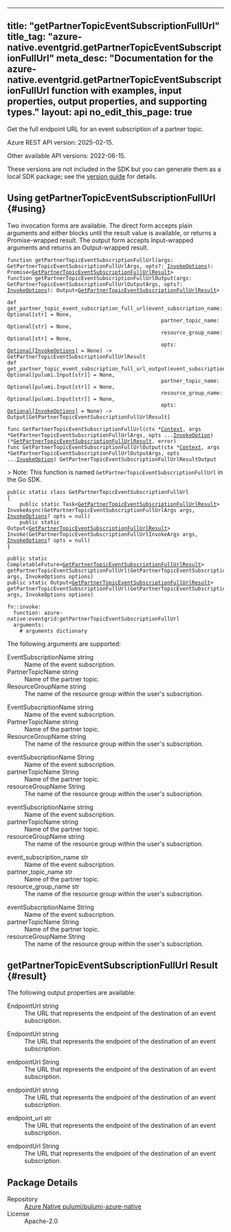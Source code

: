 
---
title: "getPartnerTopicEventSubscriptionFullUrl"
title_tag: "azure-native.eventgrid.getPartnerTopicEventSubscriptionFullUrl"
meta_desc: "Documentation for the azure-native.eventgrid.getPartnerTopicEventSubscriptionFullUrl function with examples, input properties, output properties, and supporting types."
layout: api
no_edit_this_page: true
---



<!-- WARNING: this file was generated by Pulumi Docs Generator. -->
<!-- Do not edit by hand unless you're certain you know what you are doing! -->

Get the full endpoint URL for an event subscription of a partner topic.

Azure REST API version: 2025-02-15.

Other available API versions: 2022-06-15.

These versions are not included in the SDK but you can generate them as a local SDK package; see the [version guide](../../../version-guide/#accessing-any-api-version-via-local-packages) for details.




## Using getPartnerTopicEventSubscriptionFullUrl {#using}

Two invocation forms are available. The direct form accepts plain
arguments and either blocks until the result value is available, or
returns a Promise-wrapped result. The output form accepts
Input-wrapped arguments and returns an Output-wrapped result.

<div>
<pulumi-chooser type="language" options="csharp,go,typescript,python,yaml,java"></pulumi-chooser>
</div>


<div>
<pulumi-choosable type="language" values="javascript,typescript">
<div class="highlight"
><pre class="chroma"><code class="language-typescript" data-lang="typescript"
><span class="k">function </span>getPartnerTopicEventSubscriptionFullUrl<span class="p">(</span><span class="nx">args</span><span class="p">:</span> <span class="nx">GetPartnerTopicEventSubscriptionFullUrlArgs</span><span class="p">,</span> <span class="nx">opts</span><span class="p">?:</span> <span class="nx"><a href="/docs/reference/pkg/nodejs/pulumi/pulumi/#InvokeOptions">InvokeOptions</a></span><span class="p">): Promise&lt;<span class="nx"><a href="#result">GetPartnerTopicEventSubscriptionFullUrlResult</a></span>></span
><span class="k">
function </span>getPartnerTopicEventSubscriptionFullUrlOutput<span class="p">(</span><span class="nx">args</span><span class="p">:</span> <span class="nx">GetPartnerTopicEventSubscriptionFullUrlOutputArgs</span><span class="p">,</span> <span class="nx">opts</span><span class="p">?:</span> <span class="nx"><a href="/docs/reference/pkg/nodejs/pulumi/pulumi/#InvokeOptions">InvokeOptions</a></span><span class="p">): Output&lt;<span class="nx"><a href="#result">GetPartnerTopicEventSubscriptionFullUrlResult</a></span>></span
></code></pre></div>
</pulumi-choosable>
</div>


<div>
<pulumi-choosable type="language" values="python">
<div class="highlight"><pre class="chroma"><code class="language-python" data-lang="python"
><span class="k">def </span>get_partner_topic_event_subscription_full_url<span class="p">(</span><span class="nx">event_subscription_name</span><span class="p">:</span> <span class="nx">Optional[str]</span> = None<span class="p">,</span>
                                                  <span class="nx">partner_topic_name</span><span class="p">:</span> <span class="nx">Optional[str]</span> = None<span class="p">,</span>
                                                  <span class="nx">resource_group_name</span><span class="p">:</span> <span class="nx">Optional[str]</span> = None<span class="p">,</span>
                                                  <span class="nx">opts</span><span class="p">:</span> <span class="nx"><a href="/docs/reference/pkg/python/pulumi/#pulumi.InvokeOptions">Optional[InvokeOptions]</a></span> = None<span class="p">) -&gt;</span> <span>GetPartnerTopicEventSubscriptionFullUrlResult</span
><span class="k">
def </span>get_partner_topic_event_subscription_full_url_output<span class="p">(</span><span class="nx">event_subscription_name</span><span class="p">:</span> <span class="nx">Optional[pulumi.Input[str]]</span> = None<span class="p">,</span>
                                                  <span class="nx">partner_topic_name</span><span class="p">:</span> <span class="nx">Optional[pulumi.Input[str]]</span> = None<span class="p">,</span>
                                                  <span class="nx">resource_group_name</span><span class="p">:</span> <span class="nx">Optional[pulumi.Input[str]]</span> = None<span class="p">,</span>
                                                  <span class="nx">opts</span><span class="p">:</span> <span class="nx"><a href="/docs/reference/pkg/python/pulumi/#pulumi.InvokeOptions">Optional[InvokeOptions]</a></span> = None<span class="p">) -&gt;</span> <span>Output[GetPartnerTopicEventSubscriptionFullUrlResult]</span
></code></pre></div>
</pulumi-choosable>
</div>


<div>
<pulumi-choosable type="language" values="go">
<div class="highlight"><pre class="chroma"><code class="language-go" data-lang="go"
><span class="k">func </span>GetPartnerTopicEventSubscriptionFullUrl<span class="p">(</span><span class="nx">ctx</span><span class="p"> *</span><span class="nx"><a href="https://pkg.go.dev/github.com/pulumi/pulumi/sdk/v3/go/pulumi?tab=doc#Context">Context</a></span><span class="p">,</span> <span class="nx">args</span><span class="p"> *</span><span class="nx">GetPartnerTopicEventSubscriptionFullUrlArgs</span><span class="p">,</span> <span class="nx">opts</span><span class="p"> ...</span><span class="nx"><a href="https://pkg.go.dev/github.com/pulumi/pulumi/sdk/v3/go/pulumi?tab=doc#InvokeOption">InvokeOption</a></span><span class="p">) (*<span class="nx"><a href="#result">GetPartnerTopicEventSubscriptionFullUrlResult</a></span>, error)</span
><span class="k">
func </span>GetPartnerTopicEventSubscriptionFullUrlOutput<span class="p">(</span><span class="nx">ctx</span><span class="p"> *</span><span class="nx"><a href="https://pkg.go.dev/github.com/pulumi/pulumi/sdk/v3/go/pulumi?tab=doc#Context">Context</a></span><span class="p">,</span> <span class="nx">args</span><span class="p"> *</span><span class="nx">GetPartnerTopicEventSubscriptionFullUrlOutputArgs</span><span class="p">,</span> <span class="nx">opts</span><span class="p"> ...</span><span class="nx"><a href="https://pkg.go.dev/github.com/pulumi/pulumi/sdk/v3/go/pulumi?tab=doc#InvokeOption">InvokeOption</a></span><span class="p">) GetPartnerTopicEventSubscriptionFullUrlResultOutput</span
></code></pre></div>

&gt; Note: This function is named `GetPartnerTopicEventSubscriptionFullUrl` in the Go SDK.

</pulumi-choosable>
</div>


<div>
<pulumi-choosable type="language" values="csharp">
<div class="highlight"><pre class="chroma"><code class="language-csharp" data-lang="csharp"><span class="k">public static class </span><span class="nx">GetPartnerTopicEventSubscriptionFullUrl </span><span class="p">
{</span><span class="k">
    public static </span>Task&lt;<span class="nx"><a href="#result">GetPartnerTopicEventSubscriptionFullUrlResult</a></span>> <span class="p">InvokeAsync(</span><span class="nx">GetPartnerTopicEventSubscriptionFullUrlArgs</span><span class="p"> </span><span class="nx">args<span class="p">,</span> <span class="nx"><a href="/docs/reference/pkg/dotnet/Pulumi/Pulumi.InvokeOptions.html">InvokeOptions</a></span><span class="p">? </span><span class="nx">opts = null<span class="p">)</span><span class="k">
    public static </span>Output&lt;<span class="nx"><a href="#result">GetPartnerTopicEventSubscriptionFullUrlResult</a></span>> <span class="p">Invoke(</span><span class="nx">GetPartnerTopicEventSubscriptionFullUrlInvokeArgs</span><span class="p"> </span><span class="nx">args<span class="p">,</span> <span class="nx"><a href="/docs/reference/pkg/dotnet/Pulumi/Pulumi.InvokeOptions.html">InvokeOptions</a></span><span class="p">? </span><span class="nx">opts = null<span class="p">)</span><span class="p">
}</span></code></pre></div>
</pulumi-choosable>
</div>


<div>
<pulumi-choosable type="language" values="java">
<div class="highlight"><pre class="chroma"><code class="language-java" data-lang="java"><span class="k">public static CompletableFuture&lt;<span class="nx"><a href="#result">GetPartnerTopicEventSubscriptionFullUrlResult</a></span>> </span>getPartnerTopicEventSubscriptionFullUrl<span class="p">(</span><span class="nx">GetPartnerTopicEventSubscriptionFullUrlArgs</span><span class="p"> </span><span class="nx">args<span class="p">,</span> <span class="nx">InvokeOptions</span><span class="p"> </span><span class="nx">options<span class="p">)</span>
<span class="k">public static Output&lt;<span class="nx"><a href="#result">GetPartnerTopicEventSubscriptionFullUrlResult</a></span>> </span>getPartnerTopicEventSubscriptionFullUrl<span class="p">(</span><span class="nx">GetPartnerTopicEventSubscriptionFullUrlArgs</span><span class="p"> </span><span class="nx">args<span class="p">,</span> <span class="nx">InvokeOptions</span><span class="p"> </span><span class="nx">options<span class="p">)</span>
</code></pre></div>
</pulumi-choosable>
</div>


<div>
<pulumi-choosable type="language" values="yaml">
<div class="highlight"><pre class="chroma"><code class="language-yaml" data-lang="yaml"><span class="k">fn::invoke:</span>
<span class="k">&nbsp;&nbsp;function:</span> azure-native:eventgrid:getPartnerTopicEventSubscriptionFullUrl
<span class="k">&nbsp;&nbsp;arguments:</span>
<span class="c">&nbsp;&nbsp;&nbsp;&nbsp;# arguments dictionary</span></code></pre></div>
</pulumi-choosable>
</div>



The following arguments are supported:


<div>
<pulumi-choosable type="language" values="csharp">
<dl class="resources-properties"><dt class="property-required property-replacement"
            title="Required">
        <span id="eventsubscriptionname_csharp">
<a data-swiftype-name="resource-property" data-swiftype-type="text" href="#eventsubscriptionname_csharp" style="color: inherit; text-decoration: inherit;">Event<wbr>Subscription<wbr>Name</a>
</span>
        <span class="property-indicator"></span>
        <span class="property-type">string</span>
    </dt>
    <dd>Name of the event subscription.</dd><dt class="property-required property-replacement"
            title="Required">
        <span id="partnertopicname_csharp">
<a data-swiftype-name="resource-property" data-swiftype-type="text" href="#partnertopicname_csharp" style="color: inherit; text-decoration: inherit;">Partner<wbr>Topic<wbr>Name</a>
</span>
        <span class="property-indicator"></span>
        <span class="property-type">string</span>
    </dt>
    <dd>Name of the partner topic.</dd><dt class="property-required property-replacement"
            title="Required">
        <span id="resourcegroupname_csharp">
<a data-swiftype-name="resource-property" data-swiftype-type="text" href="#resourcegroupname_csharp" style="color: inherit; text-decoration: inherit;">Resource<wbr>Group<wbr>Name</a>
</span>
        <span class="property-indicator"></span>
        <span class="property-type">string</span>
    </dt>
    <dd>The name of the resource group within the user's subscription.</dd></dl>
</pulumi-choosable>
</div>

<div>
<pulumi-choosable type="language" values="go">
<dl class="resources-properties"><dt class="property-required property-replacement"
            title="Required">
        <span id="eventsubscriptionname_go">
<a data-swiftype-name="resource-property" data-swiftype-type="text" href="#eventsubscriptionname_go" style="color: inherit; text-decoration: inherit;">Event<wbr>Subscription<wbr>Name</a>
</span>
        <span class="property-indicator"></span>
        <span class="property-type">string</span>
    </dt>
    <dd>Name of the event subscription.</dd><dt class="property-required property-replacement"
            title="Required">
        <span id="partnertopicname_go">
<a data-swiftype-name="resource-property" data-swiftype-type="text" href="#partnertopicname_go" style="color: inherit; text-decoration: inherit;">Partner<wbr>Topic<wbr>Name</a>
</span>
        <span class="property-indicator"></span>
        <span class="property-type">string</span>
    </dt>
    <dd>Name of the partner topic.</dd><dt class="property-required property-replacement"
            title="Required">
        <span id="resourcegroupname_go">
<a data-swiftype-name="resource-property" data-swiftype-type="text" href="#resourcegroupname_go" style="color: inherit; text-decoration: inherit;">Resource<wbr>Group<wbr>Name</a>
</span>
        <span class="property-indicator"></span>
        <span class="property-type">string</span>
    </dt>
    <dd>The name of the resource group within the user's subscription.</dd></dl>
</pulumi-choosable>
</div>

<div>
<pulumi-choosable type="language" values="java">
<dl class="resources-properties"><dt class="property-required property-replacement"
            title="Required">
        <span id="eventsubscriptionname_java">
<a data-swiftype-name="resource-property" data-swiftype-type="text" href="#eventsubscriptionname_java" style="color: inherit; text-decoration: inherit;">event<wbr>Subscription<wbr>Name</a>
</span>
        <span class="property-indicator"></span>
        <span class="property-type">String</span>
    </dt>
    <dd>Name of the event subscription.</dd><dt class="property-required property-replacement"
            title="Required">
        <span id="partnertopicname_java">
<a data-swiftype-name="resource-property" data-swiftype-type="text" href="#partnertopicname_java" style="color: inherit; text-decoration: inherit;">partner<wbr>Topic<wbr>Name</a>
</span>
        <span class="property-indicator"></span>
        <span class="property-type">String</span>
    </dt>
    <dd>Name of the partner topic.</dd><dt class="property-required property-replacement"
            title="Required">
        <span id="resourcegroupname_java">
<a data-swiftype-name="resource-property" data-swiftype-type="text" href="#resourcegroupname_java" style="color: inherit; text-decoration: inherit;">resource<wbr>Group<wbr>Name</a>
</span>
        <span class="property-indicator"></span>
        <span class="property-type">String</span>
    </dt>
    <dd>The name of the resource group within the user's subscription.</dd></dl>
</pulumi-choosable>
</div>

<div>
<pulumi-choosable type="language" values="javascript,typescript">
<dl class="resources-properties"><dt class="property-required property-replacement"
            title="Required">
        <span id="eventsubscriptionname_nodejs">
<a data-swiftype-name="resource-property" data-swiftype-type="text" href="#eventsubscriptionname_nodejs" style="color: inherit; text-decoration: inherit;">event<wbr>Subscription<wbr>Name</a>
</span>
        <span class="property-indicator"></span>
        <span class="property-type">string</span>
    </dt>
    <dd>Name of the event subscription.</dd><dt class="property-required property-replacement"
            title="Required">
        <span id="partnertopicname_nodejs">
<a data-swiftype-name="resource-property" data-swiftype-type="text" href="#partnertopicname_nodejs" style="color: inherit; text-decoration: inherit;">partner<wbr>Topic<wbr>Name</a>
</span>
        <span class="property-indicator"></span>
        <span class="property-type">string</span>
    </dt>
    <dd>Name of the partner topic.</dd><dt class="property-required property-replacement"
            title="Required">
        <span id="resourcegroupname_nodejs">
<a data-swiftype-name="resource-property" data-swiftype-type="text" href="#resourcegroupname_nodejs" style="color: inherit; text-decoration: inherit;">resource<wbr>Group<wbr>Name</a>
</span>
        <span class="property-indicator"></span>
        <span class="property-type">string</span>
    </dt>
    <dd>The name of the resource group within the user's subscription.</dd></dl>
</pulumi-choosable>
</div>

<div>
<pulumi-choosable type="language" values="python">
<dl class="resources-properties"><dt class="property-required property-replacement"
            title="Required">
        <span id="event_subscription_name_python">
<a data-swiftype-name="resource-property" data-swiftype-type="text" href="#event_subscription_name_python" style="color: inherit; text-decoration: inherit;">event_<wbr>subscription_<wbr>name</a>
</span>
        <span class="property-indicator"></span>
        <span class="property-type">str</span>
    </dt>
    <dd>Name of the event subscription.</dd><dt class="property-required property-replacement"
            title="Required">
        <span id="partner_topic_name_python">
<a data-swiftype-name="resource-property" data-swiftype-type="text" href="#partner_topic_name_python" style="color: inherit; text-decoration: inherit;">partner_<wbr>topic_<wbr>name</a>
</span>
        <span class="property-indicator"></span>
        <span class="property-type">str</span>
    </dt>
    <dd>Name of the partner topic.</dd><dt class="property-required property-replacement"
            title="Required">
        <span id="resource_group_name_python">
<a data-swiftype-name="resource-property" data-swiftype-type="text" href="#resource_group_name_python" style="color: inherit; text-decoration: inherit;">resource_<wbr>group_<wbr>name</a>
</span>
        <span class="property-indicator"></span>
        <span class="property-type">str</span>
    </dt>
    <dd>The name of the resource group within the user's subscription.</dd></dl>
</pulumi-choosable>
</div>

<div>
<pulumi-choosable type="language" values="yaml">
<dl class="resources-properties"><dt class="property-required property-replacement"
            title="Required">
        <span id="eventsubscriptionname_yaml">
<a data-swiftype-name="resource-property" data-swiftype-type="text" href="#eventsubscriptionname_yaml" style="color: inherit; text-decoration: inherit;">event<wbr>Subscription<wbr>Name</a>
</span>
        <span class="property-indicator"></span>
        <span class="property-type">String</span>
    </dt>
    <dd>Name of the event subscription.</dd><dt class="property-required property-replacement"
            title="Required">
        <span id="partnertopicname_yaml">
<a data-swiftype-name="resource-property" data-swiftype-type="text" href="#partnertopicname_yaml" style="color: inherit; text-decoration: inherit;">partner<wbr>Topic<wbr>Name</a>
</span>
        <span class="property-indicator"></span>
        <span class="property-type">String</span>
    </dt>
    <dd>Name of the partner topic.</dd><dt class="property-required property-replacement"
            title="Required">
        <span id="resourcegroupname_yaml">
<a data-swiftype-name="resource-property" data-swiftype-type="text" href="#resourcegroupname_yaml" style="color: inherit; text-decoration: inherit;">resource<wbr>Group<wbr>Name</a>
</span>
        <span class="property-indicator"></span>
        <span class="property-type">String</span>
    </dt>
    <dd>The name of the resource group within the user's subscription.</dd></dl>
</pulumi-choosable>
</div>




## getPartnerTopicEventSubscriptionFullUrl Result {#result}

The following output properties are available:



<div>
<pulumi-choosable type="language" values="csharp">
<dl class="resources-properties"><dt class="property-"
            title="">
        <span id="endpointurl_csharp">
<a data-swiftype-name="resource-property" data-swiftype-type="text" href="#endpointurl_csharp" style="color: inherit; text-decoration: inherit;">Endpoint<wbr>Url</a>
</span>
        <span class="property-indicator"></span>
        <span class="property-type">string</span>
    </dt>
    <dd>The URL that represents the endpoint of the destination of an event subscription.</dd></dl>
</pulumi-choosable>
</div>

<div>
<pulumi-choosable type="language" values="go">
<dl class="resources-properties"><dt class="property-"
            title="">
        <span id="endpointurl_go">
<a data-swiftype-name="resource-property" data-swiftype-type="text" href="#endpointurl_go" style="color: inherit; text-decoration: inherit;">Endpoint<wbr>Url</a>
</span>
        <span class="property-indicator"></span>
        <span class="property-type">string</span>
    </dt>
    <dd>The URL that represents the endpoint of the destination of an event subscription.</dd></dl>
</pulumi-choosable>
</div>

<div>
<pulumi-choosable type="language" values="java">
<dl class="resources-properties"><dt class="property-"
            title="">
        <span id="endpointurl_java">
<a data-swiftype-name="resource-property" data-swiftype-type="text" href="#endpointurl_java" style="color: inherit; text-decoration: inherit;">endpoint<wbr>Url</a>
</span>
        <span class="property-indicator"></span>
        <span class="property-type">String</span>
    </dt>
    <dd>The URL that represents the endpoint of the destination of an event subscription.</dd></dl>
</pulumi-choosable>
</div>

<div>
<pulumi-choosable type="language" values="javascript,typescript">
<dl class="resources-properties"><dt class="property-"
            title="">
        <span id="endpointurl_nodejs">
<a data-swiftype-name="resource-property" data-swiftype-type="text" href="#endpointurl_nodejs" style="color: inherit; text-decoration: inherit;">endpoint<wbr>Url</a>
</span>
        <span class="property-indicator"></span>
        <span class="property-type">string</span>
    </dt>
    <dd>The URL that represents the endpoint of the destination of an event subscription.</dd></dl>
</pulumi-choosable>
</div>

<div>
<pulumi-choosable type="language" values="python">
<dl class="resources-properties"><dt class="property-"
            title="">
        <span id="endpoint_url_python">
<a data-swiftype-name="resource-property" data-swiftype-type="text" href="#endpoint_url_python" style="color: inherit; text-decoration: inherit;">endpoint_<wbr>url</a>
</span>
        <span class="property-indicator"></span>
        <span class="property-type">str</span>
    </dt>
    <dd>The URL that represents the endpoint of the destination of an event subscription.</dd></dl>
</pulumi-choosable>
</div>

<div>
<pulumi-choosable type="language" values="yaml">
<dl class="resources-properties"><dt class="property-"
            title="">
        <span id="endpointurl_yaml">
<a data-swiftype-name="resource-property" data-swiftype-type="text" href="#endpointurl_yaml" style="color: inherit; text-decoration: inherit;">endpoint<wbr>Url</a>
</span>
        <span class="property-indicator"></span>
        <span class="property-type">String</span>
    </dt>
    <dd>The URL that represents the endpoint of the destination of an event subscription.</dd></dl>
</pulumi-choosable>
</div>





<h2 id="package-details">Package Details</h2>
<dl class="package-details">
	<dt>Repository</dt>
	<dd><a href="https://github.com/pulumi/pulumi-azure-native">Azure Native pulumi/pulumi-azure-native</a></dd>
	<dt>License</dt>
	<dd>Apache-2.0</dd>
</dl>

